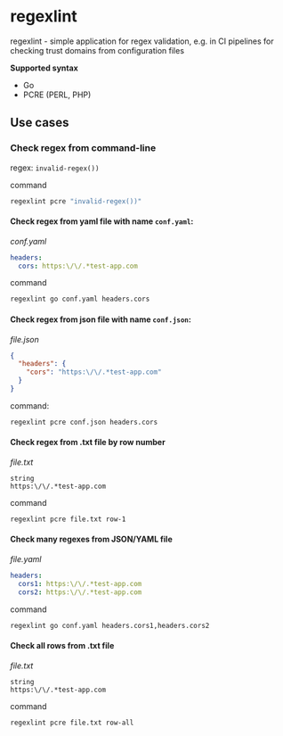 # regexlint

regexlint - simple application for regex validation, e.g. in CI pipelines for checking trust domains from configuration files

**Supported syntax**
* Go
* PCRE (PERL, PHP)

## Use cases

### Check regex from command-line

regex: `invalid-regex())`

command
```sh
regexlint pcre "invalid-regex())"
```

#### Check regex from yaml file with name `conf.yaml`:

_conf.yaml_
```yaml
headers:
  cors: https:\/\/.*test-app.com
```

command
```sh
regexlint go conf.yaml headers.cors
```

#### Check regex from json file with name `conf.json`:

_file.json_
```json
{
  "headers": {
    "cors": "https:\/\/.*test-app.com"
  }
}
```

command:
```sh
regexlint pcre conf.json headers.cors
```

#### Check regex from .txt file by row number

_file.txt_
```text
string
https:\/\/.*test-app.com
```

command
```sh
regexlint pcre file.txt row-1
```

#### Check many regexes from JSON/YAML file

_file.yaml_
```yaml
headers:
  cors1: https:\/\/.*test-app.com
  cors2: https:\/\/.*test-app.com
```

command
```sh
regexlint go conf.yaml headers.cors1,headers.cors2
```

#### Check all rows from .txt file

_file.txt_
```text
string
https:\/\/.*test-app.com
```

command
```sh
regexlint pcre file.txt row-all
```
